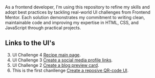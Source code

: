 As a frontend developer, I'm using this repository to refine my skills and adopt best practices by tackling real-world UI challenges from Frontend Mentor. Each solution demonstrates my commitment to writing clean, maintainable code and improving my expertise in HTML, CSS, and JavaScript through practical projects.

## Links to the UI's

3. UI Challenge 4 [Recipe main page](https://azadnio.github.io/frontend-mentor/recipe-page-main/).
2. UI Challenge 3 [Create a social media profile links](https://azadnio.github.io/frontend-mentor/social-links-profile-main/).
2. UI Challenge 2 [Create a blog preview card](https://azadnio.github.io/frontend-mentor/blog-preview-card/).
1. This is the first chanllenge [Create a reposive QR-code UI](https://azadnio.github.io/frontend-mentor/qr-code/).
